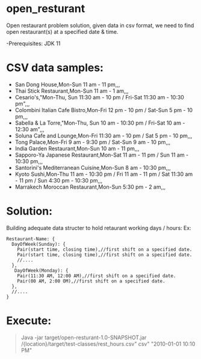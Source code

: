 # open_resturant
Open restaurant problem solution, given data in csv format, we need to find open restaurant(s) at a specified date &amp; time.

-Prerequisites:
JDK 11

# CSV data samples:

- San Dong House,Mon-Sun 11 am - 11 pm,,,
- Thai Stick Restaurant,Mon-Sun 11 am - 1 am,,,
- Cesario's,"Mon-Thu, Sun 11:30 am - 10 pm  / Fri-Sat 11:30 am - 10:30 pm",,,
- Colombini Italian Cafe Bistro,Mon-Fri 12 pm - 10 pm  / Sat-Sun 5 pm - 10 pm,,,
- Sabella & La Torre,"Mon-Thu, Sun 10 am - 10:30 pm  / Fri-Sat 10 am - 12:30 am",,,
- Soluna Cafe and Lounge,Mon-Fri 11:30 am - 10 pm  / Sat 5 pm - 10 pm,,,
- Tong Palace,Mon-Fri 9 am - 9:30 pm  / Sat-Sun 9 am - 10 pm,,,
- India Garden Restaurant,Mon-Sun 10 am - 11 pm,,,
- Sapporo-Ya Japanese Restaurant,Mon-Sat 11 am - 11 pm  / Sun 11 am - 10:30 pm,,,
- Santorini's Mediterranean Cuisine,Mon-Sun 8 am - 10:30 pm,,,
- Kyoto Sushi,Mon-Thu 11 am - 10:30 pm  / Fri 11 am - 11 pm  / Sat 11:30 am - 11 pm  / Sun 4:30 pm - 10:30 pm,,,
- Marrakech Moroccan Restaurant,Mon-Sun 5:30 pm - 2 am,,,

# Solution:
Building adequate data structer to hold retaurant working days / hours:
Ex:
````
Restaurant-Name: {
  DayOfWeek(Sunday): {
    Pair(start time, closing time),//first shift on a specified date.
    Pair(start time, closing time),//first shift on a specified date.
    //....
  },
   DayOfWeek(Monday): {
    Pair(11:30 AM, 12:00 AM),//first shift on a specified date.
    Pair(00 AM, 2:00 OM),//first shift on a specified date.
  },
  //....
}
````
# Execute:
> Java -jar target/open-resturant-1.0-SNAPSHOT.jar  /{location}/target/test-classes/rest_hours.csv" csv" "2010-01-01 10:10 PM"
